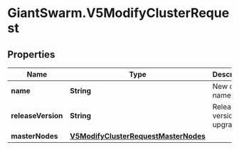 # GiantSwarm.V5ModifyClusterRequest

## Properties
Name | Type | Description | Notes
------------ | ------------- | ------------- | -------------
**name** | **String** | New cluster name | [optional] 
**releaseVersion** | **String** | Release version to upgrade to | [optional] 
**masterNodes** | [**V5ModifyClusterRequestMasterNodes**](V5ModifyClusterRequestMasterNodes.md) |  | [optional] 


